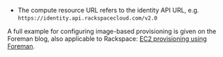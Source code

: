 
* The compute resource URL refers to the identity API URL, e.g. `https://identity.api.rackspacecloud.com/v2.0`

A full example for configuring image-based provisioning is given on the Foreman blog, also applicable to Rackspace: [EC2 provisioning using Foreman](/2012/05/ec2-provisioning-using-foreman.html).

